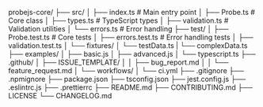 probejs-core/
├── src/
│   ├── index.ts           # Main entry point
│   ├── Probe.ts          # Core class
│   ├── types.ts          # TypeScript types
│   ├── validation.ts     # Validation utilities
│   └── errors.ts         # Error handling
├── test/
│   ├── Probe.test.ts     # Core tests
│   ├── errors.test.ts    # Error handling tests
│   ├── validation.test.ts
│   └── fixtures/
│       └── testData.ts
|       └── complexData.ts
├── examples/
│   ├── basic.js
│   ├── advanced.js
│   └── typescript.ts
├── .github/
│   ├── ISSUE_TEMPLATE/
│   │   ├── bug_report.md
│   │   └── feature_request.md
│   └── workflows/
│       └── ci.yml
├── .gitignore
├── .npmignore
├── package.json
├── tsconfig.json
├── jest.config.js
├── .eslintrc.js
├── .prettierrc
├── README.md
├── CONTRIBUTING.md
├── LICENSE
└── CHANGELOG.md
